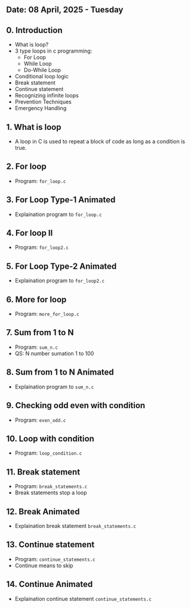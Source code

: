 ## Date: 08 April, 2025 - Tuesday

## 0. Introduction
- What is loop?
- 3 type loops in c programming:
    - For Loop
    - While Loop
    - Do-While Loop
- Conditional loop logic
- Break statement
- Continue statement
- Recognizing infinite loops
- Prevention Techniques
- Emergency Handling

## 1. What is loop
- A loop in C is used to repeat a block of code as long as a condition is true.

## 2. For loop
- Program: `for_loop.c`

## 3. For Loop Type-1 Animated
- Explaination program to `for_loop.c`

## 4. For loop II
- Program: `for_loop2.c`

## 5. For Loop Type-2 Animated
- Explaination program to `for_loop2.c`

## 6. More for loop
- Program: `more_for_loop.c`

## 7. Sum from 1 to N
- Program: `sum_n.c`
- QS: N number sumation 1 to 100

## 8. Sum from 1 to N Animated
- Explaination program to `sum_n.c`

## 9. Checking odd even with condition
- Program: `even_odd.c`

## 10. Loop with condition
- Program: `loop_condition.c`

## 11. Break statement
- Program: `break_statements.c`
- Break statements stop a loop

## 12. Break Animated
- Explaination break statement `break_statements.c`

## 13. Continue statement
- Program: `continue_statements.c`
- Continue means to skip

## 14. Continue Animated
- Explaination continue statement `continue_statements.c`